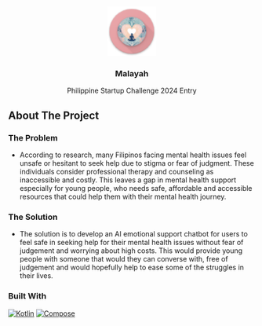 <a id="readme-top"></a>

<!-- PROJECT LOGO -->
<br />
<div align="center">
  <a href="https://github.com/github_username/repo_name">
    <img src="app\src\main\res\mipmap-hdpi\ic_launcher.png" alt="Logo" width="100" height="100">
  </a>

<h3 align="center">Malayah</h3>

  <p align="center">
    Philippine Startup Challenge 2024 Entry
  </p>
</div>



<!-- ABOUT THE PROJECT -->
## About The Project

### The Problem

- According to research, many Filipinos facing mental health issues feel unsafe or hesitant to seek help due to stigma or fear of judgment. These individuals consider professional therapy and counseling as inaccessible and costly. This leaves a gap in mental health support especially for young people, who needs safe, affordable and accessible resources that could help them with their mental health journey.

### The Solution

- The solution is to develop an AI emotional support chatbot for users to feel safe in seeking help for their mental health issues without fear of judgement and worrying about high costs. This would provide young people with someone that would they can converse with, free of judgement and would hopefully help to ease some of the struggles in their lives.


### Built With

[![Kotlin][Kotlin.icon]][Kotlin-url] [![Compose][Compose.icon]][Compose-url]


<!-- MARKDOWN LINKS & IMAGES -->
[Kotlin.icon]: https://img.shields.io/badge/Kotlin-7F52FF?style=for-the-badge&logo=kotlin&logoColor=white
[Kotlin-url]: https://kotlinlang.org/
[Compose.icon]: https://img.shields.io/badge/JetpackCompose-4285F4?style=for-the-badge&logo=jetpackcompose&logoColor=white
[Compose-url]: https://developer.android.com/compose
